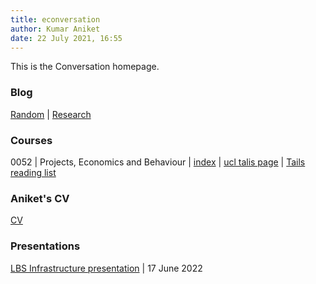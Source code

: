 ```yaml
---
title: econversation
author: Kumar Aniket
date: 22 July 2021, 16:55
---
```


<link rel="stylesheet" href="style.css">

This is the Conversation homepage.

### Blog

[Random](https://econversation.github.io/blog/random/) | [Research](https://econversation.github.io/blog/research/) 


### Courses

0052 | Projects, Economics and Behaviour | [index](0052/index.html) | 
[ucl talis page](https://ucl.rl.talis.com/modules/bcpm0052.html) | 
[Tails reading list](https://rl.talis.com/3/ucl/lists/0E9053CC-50DA-F00B-F8C6-4E931E49DE56.html?lang=en-gb)


### Aniket's CV 

[CV](cv.html)

### Presentations

[LBS Infrastructure presentation](https://econversation.github.io/pres/infra/1.html) | 17 June 2022



